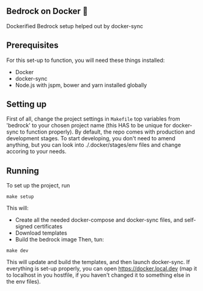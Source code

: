 Bedrock on Docker 🐋
--------------------
Dockerified Bedrock setup helped out by docker-sync

Prerequisites
----------
For this set-up to function, you will need these things installed:
- Docker
- docker-sync
- Node.js with jspm, bower and yarn installed globally

Setting up
----------
First of all, change the project settings in `Makefile` top variables from 'bedrock' to your chosen project name (this HAS to be unique for docker-sync to function properly). 
By default, the repo comes with production and development stages. To start developing, you don't need to amend anything, but you can look into ./.docker/stages/env files and change accoring to your needs. 

Running
-------
To set up the project, run
```
make setup
```
This will:
- Create all the needed docker-compose and docker-sync files, and self-signed certificates
- Download templates
- Build the bedrock image
Then, tun:
```
make dev
```
This will update and build the templates, and then launch docker-sync. 
If everything is set-up properly, you can open https://docker.local.dev (map it to localhost in you hostfile, if you haven't changed it to something else in the env files).

